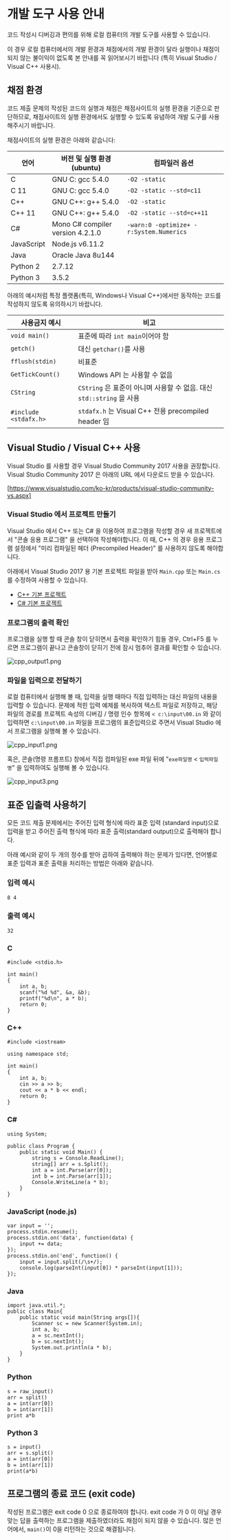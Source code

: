 <script>
document.children[0].children[1].children[0].children[0].remove()
</script>
<!--BEGIN-->

# 개발 도구 사용 안내

코드 작성시 디버깅과 편의를 위해 로컬 컴퓨터의 개발 도구를 사용할 수 있습니다.

이 경우 로컬 컴퓨터에서의 개발 환경과 채점에서의 개발 환경이 달라 실행이나 채점이 되지 않는 불이익이 없도록 본 안내를 꼭 읽어보시기 바랍니다 (특히 Visual Studio / Visual C++ 사용시).

## 채점 환경

코드 제출 문제의 작성된 코드의 실행과 채점은 채점사이트의 실행 환경을 기준으로 판단하므로, 
채점사이트의 실행 환경에서도 실행할 수 있도록 유념하여 개발 도구를 사용해주시기 바랍니다.

채점사이트의 실행 환경은 아래와 같습니다:

| 언어 | 버전 및 실행 환경 (ubuntu)| 컴파일러 옵션 |
|---|---|---|
| C | GNU C: gcc 5.4.0 | `-O2 -static` |
| C 11 | GNU C: gcc 5.4.0 | `-O2 -static --std=c11` |
| C++ | GNU C++: g++ 5.4.0 | `-O2 -static` |
| C++ 11 | GNU C++: g++ 5.4.0 | `-O2 -static --std=c++11` |
| C# | Mono C# compiler version 4.2.1.0 | `-warn:0 -optimize+ -r:System.Numerics` |
| JavaScript | Node.js v6.11.2 | |
| Java | Oracle Java 8u144 | |
| Python 2 | 2.7.12 | |
| Python 3 | 3.5.2 | |

아래의 예시처럼 특정 플랫폼(특히, Windows나 Visual C++)에서만 동작하는 코드를 작성하지 않도록 유의하시기 바랍니다.

|사용금지 예시|비고|
|---|---|
|`void main()`|  표준에 따라 `int main`이어야 함|
|`getch()`| 대신 `getchar()`를 사용|
|`fflush(stdin)` | 비표준|
|`GetTickCount()` | Windows API 는 사용할 수 없음|
|`CString`| `CString` 은 표준이 아니며 사용할 수 없음. 대신 `std::string` 을 사용|
|`#include <stdafx.h>`|`stdafx.h` 는 Visual C++ 전용 precompiled header 임|

## Visual Studio / Visual C++ 사용

Visual Studio 를 사용할 경우 Visual Studio Community 2017 사용을 권장합니다. Visual Studio Community 2017 은 아래의 URL 에서 다운로드 받을 수 있습니다.

<a href='https://www.visualstudio.com/ko-kr/products/visual-studio-community-vs.aspx' target='_blank'>[https://www.visualstudio.com/ko-kr/products/visual-studio-community-vs.aspx]</a>

### Visual Studio 에서 프로젝트 만들기

Visual Studio 에서 C++ 또는 C# 을 이용하여 프로그램을 작성할 경우 새 프로젝트에서 "콘솔 응용 프로그램" 을 선택하여 작성해야합니다.
이 때, C++ 의 경우 응용 프로그램 설정에서 "미리 컴파일된 헤더 (Precompiled Header)" 를 사용하지 않도록 해야합니다.

아래에서 Visual Studio 2017 용 기본 프로젝트 파일을 받아 `Main.cpp` 또는 `Main.cs` 를 수정하여 사용할 수 있습니다.

* [C++ 기본 프로젝트](cpp_proj.zip)
* [C# 기본 프로젝트](cs_proj.zip)

### 프로그램의 출력 확인

프로그램을 실행 할 때 콘솔 창이 닫히면서 출력을 확인하기 힘들 경우,
Ctrl+F5 를 누르면 프로그램이 끝나고 콘솔창이 닫히기 전에 잠시 멈추어 결과를 확인할 수 있습니다.

![cpp_output1.png](cpp_output1.png)

### 파일을 입력으로 전달하기

로컬 컴퓨터에서 실행해 볼 때, 입력을 실행 때마다 직접 입력하는 대신 파일의 내용을 입력할 수 있습니다.
문제에 적힌 입력 예제를 복사하여 텍스트 파일로 저장하고,
해당 파일의 경로를 프로젝트 속성의 디버깅 / 명령 인수 항목에 `< c:\input\00.in` 와 같이 입력하면 `c:\input\00.in` 파일을 프로그램의 표준입력으로 주면서
Visual Studio 에서 프로그램을 실행해 볼 수 있습니다.

![cpp_input1.png](cpp_input1.png)

혹은, 콘솔(명령 프롬프트) 창에서 직접 컴파일된 exe 파일 뒤에 "`exe파일명` < `입력파일명`" 을 입력하여도 실행해 볼 수 있습니다.

![cpp_input3.png](cpp_input3.png)

## 표준 입출력 사용하기

모든 코드 제출 문제에서는 주어진 입력 형식에 따라 표준 입력 (standard input)으로 입력을 받고 주어진 출력 형식에 따라 표준 출력(standard output)으로 출력해야 합니다.

아래 예시와 같이 두 개의 정수를 받아 곱하여 출력해야 하는 문제가 있다면, 언어별로 표준 입력과 표준 출력을 처리하는 방법은 아래와 같습니다.

### 입력 예시

```
8 4
```

### 출력 예시

```
32
```

### C

```
#include <stdio.h>

int main()
{
	int a, b;
	scanf("%d %d", &a, &b);
	printf("%d\n", a * b);
	return 0;
}
```

### C++

```
#include <iostream>

using namespace std;

int main()
{
	int a, b;
	cin >> a >> b;
	cout << a * b << endl;
    return 0;
}
```

### C&#35;

```
using System;

public class Program {
    public static void Main() {
        string s = Console.ReadLine();
        string[] arr = s.Split();
        int a = int.Parse(arr[0]);
        int b = int.Parse(arr[1]);
        Console.WriteLine(a * b);
    }
}
```

### JavaScript (node.js)

```
var input = '';
process.stdin.resume();
process.stdin.on('data', function(data) {
    input += data;
});
process.stdin.on('end', function() {
    input = input.split(/\s+/);
    console.log(parseInt(input[0]) * parseInt(input[1]));
});
```

### Java

```
import java.util.*;
public class Main{
    public static void main(String args[]){
        Scanner sc = new Scanner(System.in);
        int a, b;
        a = sc.nextInt();
        b = sc.nextInt();
        System.out.println(a * b);
    }
}
```

### Python

```
s = raw_input()
arr = split()
a = int(arr[0])
b = int(arr[1])
print a*b
```

### Python 3

```
s = input()
arr = s.split()
a = int(arr[0])
b = int(arr[1])
print(a*b)
```

## 프로그램의 종료 코드 (exit code)

작성된 프로그램은 exit code 0 으로 종료하여야 합니다. exit code 가 0 이 아닐 경우 맞는 답을 출력하는 프로그램을 제출하였더라도 채점이 되지 않을 수 있습니다. 많은 언어에서, `main()`이 0을 리턴하는 것으로 해결됩니다.

<!--END-->
